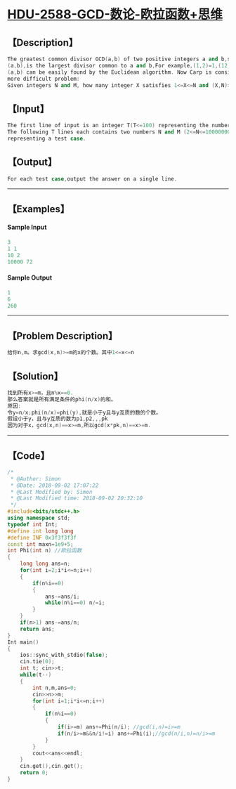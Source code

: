 #  [HDU-2588-GCD-数论-欧拉函数+思维](https://vjudge.net/problem/HDU-2588)



## 【Description】

```c++
The greatest common divisor GCD(a,b) of two positive integers a and b,sometimes written 
(a,b),is the largest divisor common to a and b,For example,(1,2)=1,(12,18)=6.
(a,b) can be easily found by the Euclidean algorithm. Now Carp is considering a little 
more difficult problem:
Given integers N and M, how many integer X satisfies 1<=X<=N and (X,N)>=M. 
```

## 【Input】

```c++
The first line of input is an integer T(T<=100) representing the number of test cases. 
The following T lines each contains two numbers N and M (2<=N<=1000000000, 1<=M<=N), 
representing a test case.
```

## 【Output】

```c++
For each test case,output the answer on a single line.
```

------



## 【Examples】 

#### Sample Input

```c++
3
1 1
10 2
10000 72
```

#### Sample Output

```c++
1
6
260
```

------



## 【Problem Description】

```c++
给你n,m。求gcd(x,n)>=m的x的个数。其中1<=x<=n
```

## 【Solution】

```c++
找到所有x>=m，且n%x==0.
那么答案就是所有满足条件的phi(n/x)的和。
原因:
令y=n/x;phi(n/x)=phi(y),就是小于y且与y互质的数的个数。
假设小于y，且与y互质的数为p1,p2,,,pk
因为对于x，gcd(x,n)==x>=m,所以gcd(x*pk,n)==x>=m.
```

------



## 【Code】

```c++
/*
 * @Author: Simon 
 * @Date: 2018-09-02 17:07:22 
 * @Last Modified by: Simon
 * @Last Modified time: 2018-09-02 20:32:10
 */
#include<bits/stdc++.h>
using namespace std;
typedef int Int;
#define int long long
#define INF 0x3f3f3f3f
const int maxn=1e9+5;
int Phi(int n) //欧拉函数
{
    long long ans=n;
    for(int i=2;i*i<=n;i++) 
    {
        if(n%i==0)
        {
            ans-=ans/i;
            while(n%i==0) n/=i;
        }
    }
    if(n>1) ans-=ans/n;
    return ans;
}
Int main()
{
    ios::sync_with_stdio(false);
    cin.tie(0);
    int t; cin>>t;
    while(t--)
    {
        int n,m,ans=0;
        cin>>n>>m;
        for(int i=1;i*i<=n;i++)
        {
            if(n%i==0)
            {
                if(i>=m) ans+=Phi(n/i); //gcd(i,n)=i>=m
                if(n/i>=m&&n/i!=i) ans+=Phi(i);//gcd(n/i,n)=n/i>=m
            }
        }
        cout<<ans<<endl;
    }
    cin.get(),cin.get();
    return 0;
}
```

